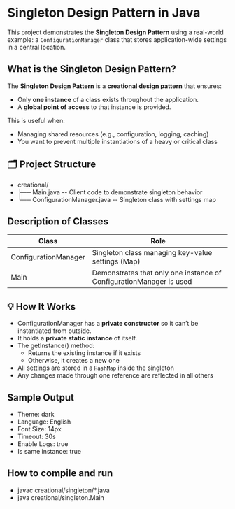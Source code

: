 #  Singleton Design Pattern in Java

This project demonstrates the **Singleton Design Pattern** using a real-world example: a `ConfigurationManager` class that stores application-wide settings in a central location.

##  What is the Singleton Design Pattern?

The **Singleton Design Pattern** is a **creational design pattern** that ensures:
- Only **one instance** of a class exists throughout the application.
- A **global point of access** to that instance is provided.

This is useful when:
- Managing shared resources (e.g., configuration, logging, caching)
- You want to prevent multiple instantiations of a heavy or critical class

## 🗂️ Project Structure

- creational/
- ├── Main.java -- Client code to demonstrate singleton behavior
- └── ConfigurationManager.java -- Singleton class with settings map

##  Description of Classes

| Class                  | Role                                                                |
|------------------------|-------------------------------------------------------------------- |
| ConfigurationManager   | Singleton class managing key-value settings (Map)                   |
| Main                   | Demonstrates that only one instance of ConfigurationManager is used |

## 💡 How It Works

- ConfigurationManager has a **private constructor** so it can’t be instantiated from outside.
- It holds a **private static instance** of itself.
- The getInstance() method:
  - Returns the existing instance if it exists
  - Otherwise, it creates a new one
- All settings are stored in a `HashMap` inside the singleton
- Any changes made through one reference are reflected in all others

##  Sample Output

- Theme: dark
- Language: English
- Font Size: 14px
- Timeout: 30s
- Enable Logs: true
- Is same instance: true

## How to compile and run
- javac creational/singleton/*.java
- java creational/singleton.Main
